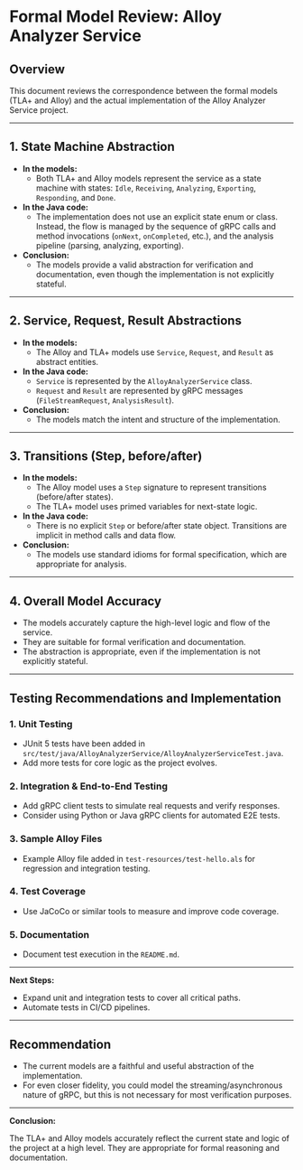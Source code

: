 # Formal Model Review: Alloy Analyzer Service

## Overview
This document reviews the correspondence between the formal models (TLA+ and Alloy) and the actual implementation of the Alloy Analyzer Service project.

---

## 1. State Machine Abstraction
- **In the models:**
  - Both TLA+ and Alloy models represent the service as a state machine with states: `Idle`, `Receiving`, `Analyzing`, `Exporting`, `Responding`, and `Done`.
- **In the Java code:**
  - The implementation does not use an explicit state enum or class. Instead, the flow is managed by the sequence of gRPC calls and method invocations (`onNext`, `onCompleted`, etc.), and the analysis pipeline (parsing, analyzing, exporting).
- **Conclusion:**
  - The models provide a valid abstraction for verification and documentation, even though the implementation is not explicitly stateful.

---

## 2. Service, Request, Result Abstractions
- **In the models:**
  - The Alloy and TLA+ models use `Service`, `Request`, and `Result` as abstract entities.
- **In the Java code:**
  - `Service` is represented by the `AlloyAnalyzerService` class.
  - `Request` and `Result` are represented by gRPC messages (`FileStreamRequest`, `AnalysisResult`).
- **Conclusion:**
  - The models match the intent and structure of the implementation.

---

## 3. Transitions (Step, before/after)
- **In the models:**
  - The Alloy model uses a `Step` signature to represent transitions (before/after states).
  - The TLA+ model uses primed variables for next-state logic.
- **In the Java code:**
  - There is no explicit `Step` or before/after state object. Transitions are implicit in method calls and data flow.
- **Conclusion:**
  - The models use standard idioms for formal specification, which are appropriate for analysis.

---

## 4. Overall Model Accuracy
- The models accurately capture the high-level logic and flow of the service.
- They are suitable for formal verification and documentation.
- The abstraction is appropriate, even if the implementation is not explicitly stateful.

---

## Testing Recommendations and Implementation

### 1. Unit Testing
- JUnit 5 tests have been added in `src/test/java/AlloyAnalyzerService/AlloyAnalyzerServiceTest.java`.
- Add more tests for core logic as the project evolves.

### 2. Integration & End-to-End Testing
- Add gRPC client tests to simulate real requests and verify responses.
- Consider using Python or Java gRPC clients for automated E2E tests.

### 3. Sample Alloy Files
- Example Alloy file added in `test-resources/test-hello.als` for regression and integration testing.

### 4. Test Coverage
- Use JaCoCo or similar tools to measure and improve code coverage.

### 5. Documentation
- Document test execution in the `README.md`.

---

**Next Steps:**
- Expand unit and integration tests to cover all critical paths.
- Automate tests in CI/CD pipelines.

---

## Recommendation
- The current models are a faithful and useful abstraction of the implementation.
- For even closer fidelity, you could model the streaming/asynchronous nature of gRPC, but this is not necessary for most verification purposes.

---

**Conclusion:**

The TLA+ and Alloy models accurately reflect the current state and logic of the project at a high level. They are appropriate for formal reasoning and documentation.
